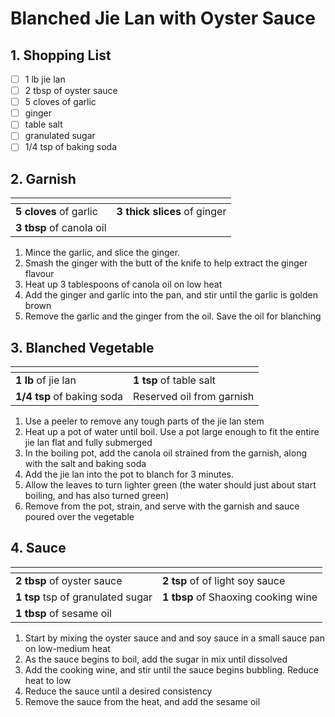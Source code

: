 # Blanched Jie Lan with Oyster Sauce

## 1. Shopping List
- [ ] 1 lb jie lan
- [ ] 2 tbsp of oyster sauce
- [ ] 5 cloves of garlic
- [ ] ginger
- [ ] table salt
- [ ] granulated sugar
- [ ] 1/4 tsp of baking soda

## 2. Garnish
|<!-- -->|<!-- -->|
|---|---|
|**5 cloves** of garlic|**3 thick slices** of ginger|
|**3 tbsp** of canola oil||

1. Mince the garlic, and slice the ginger. 
2. Smash the ginger with the butt of the knife to help extract the ginger flavour
3. Heat up 3 tablespoons of canola oil on low heat
4. Add the ginger and garlic into the pan, and stir until the garlic is golden brown
5. Remove the garlic and the ginger from the oil. Save the oil for blanching

## 3. Blanched Vegetable
|<!-- -->|<!-- -->|
|---|---|
|**1 lb** of jie lan|**1 tsp** of table salt|
|**1/4 tsp** of baking soda|Reserved oil from garnish|

1. Use a peeler to remove any tough parts of the jie lan stem
2. Heat up a pot of water until boil. Use a pot large enough to fit the entire jie lan flat and fully submerged
3. In the boiling pot, add the canola oil strained from the garnish, along with the salt and baking soda
4. Add the jie lan into the pot to blanch for 3 minutes.
5. Allow the leaves to turn lighter green (the water should just about start boiling, and has also turned green)
6. Remove from the pot, strain, and serve with the garnish and sauce poured over the vegetable

## 4. Sauce
|<!-- -->|<!-- -->|
|---|---|
|**2 tbsp** of oyster sauce|**2 tsp** of of light soy sauce|
|**1 tsp** tsp of granulated sugar|**1 tbsp** of Shaoxing cooking wine|
|**1 tbsp** of sesame oil||
1. Start by mixing the oyster sauce and and soy sauce in a small sauce pan on low-medium heat
2. As the sauce begins to boil, add the sugar in mix until dissolved
3. Add the cooking wine, and stir until the sauce begins bubbling. Reduce heat to low
4. Reduce the sauce until a desired consistency
5. Remove the sauce from the heat, and add the sesame oil